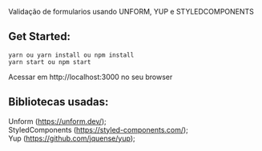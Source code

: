 Validação de formularios usando UNFORM, YUP  e STYLEDCOMPONENTS

## Get Started:

`yarn ou yarn install ou npm install`<br />
`yarn start ou npm start`

Acessar em http://localhost:3000 no seu browser

## Bibliotecas usadas:

Unform (https://unform.dev/);<br />
StyledComponents (https://styled-components.com/);<br />
Yup (https://github.com/jquense/yup);<br />
